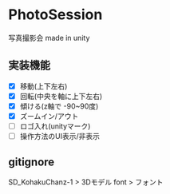 # PhotoSession
写真撮影会 made in unity

## 実装機能
- [x] 移動(上下左右)
- [x] 回転(中央を軸に上下左右)
- [x] 傾ける(z軸で -90~90度)
- [x] ズームイン/アウト
- [ ] ロゴ入れ(unityマーク)
- [ ] 操作方法のUI表示/非表示

## gitignore
SD_KohakuChanz-1 > 3Dモデル
font > フォント